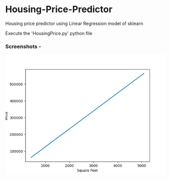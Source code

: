 # Housing-Price-Predictor
Housing price predictor using Linear Regression model of sklearn

Execute the 'HousingPrice.py' python file

<h3>Screenshots -</h3> 

<img src = "screenshots/graph.png">

